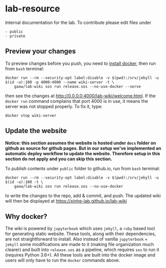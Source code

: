 # lab-resource

Internal documentation for the lab. To contribute please edit files under

```
- public
- private
```
## Preview your changes

To preview changes before you push, you need to [install docker](https://xinhe-lab.github.io/lab-wiki/orientation/jupyter-setup.html#install-docker), then run from `bash` terminal:

```
docker run --rm --security-opt label:disable -v $(pwd):/srv/jekyll -u $(id -u):100 -p 4000:4000 --name wiki-server -t \
	gaow/lab-wiki sos run release.sos --no-use-docker --serve
```
then see the changes at http://0.0.0.0:4000/lab-wiki/welcome.html. If the `docker run` command complains that port 4000 is in use, it means the server was not stopped properly. To fix it, type:

```
docker stop wiki-server
```

## Update the website

**Notice: this section assumes the website is hosted under `docs` folder on github as source for github pages. But in our setup we've implemented an automatic deploy workflow to update the website. Therefore setup in this section do not apply and you can skip this section.**

To publish contents under `public` folder to github.io, run from `bash` terminal:

```
docker run --rm --security-opt label:disable -v $(pwd):/srv/jekyll -u $(id -u):100 -t \
	gaow/lab-wiki sos run release.sos --no-use-docker
```
to write the changes to the repo, add & commit, and push. The updated wiki will then be displayed at https://xinhe-lab.github.io/lab-wiki

## Why docker?

The wiki is powered by `jupyterbook` which uses `jekyll`, a `ruby` based tool for generating static website. These tools, along with their dependencies, are not straightforward to install. Also instead of vanilla `jupyterbook` + `jekyll` some modifications are made to it (making file organization much clearer) and built into `release.sos` as a pipeline, which requires `sos` to run it (requires Python 3.6+). All these tools are built into the docker image and users will only have to run the `docker` commands above.
